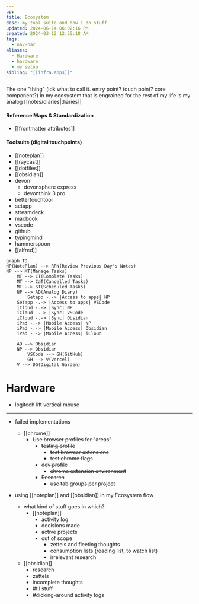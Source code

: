 ```yaml
---
up: 
title: Ecosystem
desc: my tool suite and how i do stuff
updated: 2024-06-14 06:02:16 PM
created: 2024-03-12 12:55:18 AM
tags:
  - nav-bar
aliases:
  - Hardware
  - hardware
  - my setup
sibling: "[[infra.apps]]"
---
```

The one "thing" (idk what to call it. entry point? touch point? core component?) in my ecosystem that is engrained for the rest of my life is my analog [[notes/diaries|diaries]]
#### Reference Maps & Standardization
- [[frontmatter attributes]]

#### Toolsuite (digital touchpoints)
- [[noteplan]]
- [[raycast]]
- [[dotfiles]]
- [[obsidian]]
- devon
	- devonsphere express 
	- devonthink 3 pro
- bettertouchtool 
- setapp 
- streamdeck 
- macbook 
- vscode 
- github 
- typingmind
- hammerspoon 
- [[alfred]]


```mermaid
graph TD
NP(NotePlan) --> RPN(Review Previous Day's Notes)
NP --> MT(Manage Tasks)
	MT --> CT(Complete Tasks)
	MT --> CaT(Cancelled Tasks)
	MT --> ST(Scheduled Tasks)
	NP --> AD(Analog Diary)
		Setapp -.-> |Access to apps| NP
	Setapp -.-> |Access to apps| VSCode
	iCloud -.-> |Sync| NP
	iCloud -.-> |Sync| VSCode
	iCloud -.-> |Sync| Obsidian
	iPad -.-> |Mobile Access| NP
	iPad -.-> |Mobile Access| Obsidian
	iPad -.-> |Mobile Access| iCloud
	
	AD --> Obsidian
	NP --> Obsidian
		VSCode --> GH(GitHub)
		GH --> V(Vercel)
	V --> DG(Digital Garden)
```

# Hardware
- logitech lift vertical mouse

---
- failed implementations
	- [[chrome]]
		- ~~Use browser profiles for "areas"~~ 
			- ~~testing profile~~
				- ~~test browser extensions~~ 
				- ~~test chrome flags~~ 
			- ~~dev profile~~ 
				- ~~chrome extension environment~~ 
			- ~~Research~~
				- ~~use tab groups per project~~ 


- using [[noteplan]] and [[obsidian]] in my Ecosystem flow
	- what kind of stuff goes in which? 
		- [[noteplan]] 
			- activity log 
			- decisions made 
			- active projects 
			- out of scope
				- zettels and fleeting thoughts 
				- consumption lists (reading list, to watch list)
				- irrelevant research 
	- [[obsidian]]
		- research 
		- zettels 
		- incomplete thoughts 
		- #til stuff 
		- #dicking-around activity logs 